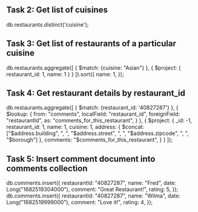 ## Task 2: Get list of cuisines
db.restaurants.distinct('cuisine');

## Task 3: Get list of restaurants of a particular cuisine
db.restaurants.aggregate([ 
    {
        $match: {cuisine: "Asian"}
    },
    {
        $project: {
            restaurant_id: 1,
            name: 1 
        }
    }
]).sort({
    name: 1,
});

## Task 4: Get restaurant details by restaurant_id
db.restaurants.aggregate([
    {
        $match: {restaurant_id: '40827287'}
    },
    {
        $lookup: {
            from: "comments",
            localField: "restaurant_id",
            foreignField: "restaurantId",
            as: "comments_for_this_restaurant",
        }
    },
    {
        $project: {
            _id: -1,
            restaurant_id: 1,
            name: 1,
            cuisine: 1,
            address: {
                $concat: ["$address.building", ", ", "$address.street", ", ", "$address.zipcode", ", ", "$borough"]
            },
            comments: "$comments_for_this_restaurant",
        }
    }
]);

## Task 5: Insert comment document into comments collection
db.comments.insert({
    restaurantId: "40827287",
    name: "Fred",
    date: Long("1682519304000"),
    comment: "Great Restaurant!",
    rating: 5,
});
db.comments.insert({
    restaurantId: "40827287",
    name: "Wilma",
    date: Long("1682519999000"),
    comment: "Love it!",
    rating: 4,
});